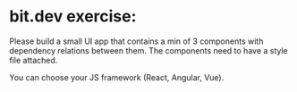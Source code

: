 

# bit.dev exercise:


Please build a small UI app that contains a min of 3 components with dependency relations between them. 
The components need to have a style file attached.

You can choose your JS framework (React, Angular, Vue).
